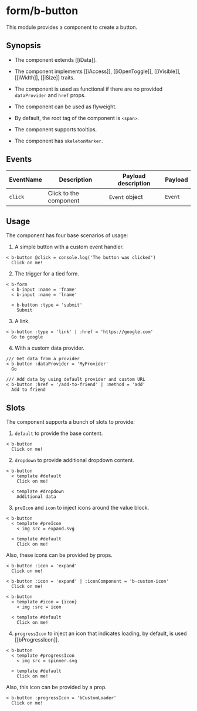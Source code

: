 # form/b-button

This module provides a component to create a button.

## Synopsis

* The component extends [[iData]].

* The component implements [[iAccess]], [[iOpenToggle]], [[iVisible]], [[iWidth]], [[iSize]] traits.

* The component is used as functional if there are no provided `dataProvider` and `href` props.

* The component can be used as flyweight.

* By default, the root tag of the component is `<span>`.

* The component supports tooltips.

* The component has `skeletonMarker`.

## Events

| EventName  | Description            | Payload description | Payload  |
| ---------- |----------------------- | ------------------- |--------- |
| `click`    | Click to the component | `Event` object      | `Event`  |

## Usage

The component has four base scenarios of usage:

1. A simple button with a custom event handler.

```
< b-button @click = console.log('The button was clicked')
  Click on me!
```

2. The trigger for a tied form.

```
< b-form
  < b-input :name = 'fname'
  < b-input :name = 'lname'

  < b-button :type = 'submit'
    Submit
```

3. A link.

```
< b-button :type = 'link' | :href = 'https://google.com'
  Go to google
```

4. With a custom data provider.

```
/// Get data from a provider
< b-button :dataProvider = 'MyProvider'
  Go

/// Add data by using default provider and custom URL
< b-button :href = '/add-to-friend' | :method = 'add'
  Add to friend
```

## Slots

The component supports a bunch of slots to provide:

1. `default` to provide the base content.

```
< b-button
  Click on me!
```

2. `dropdown` to provide additional dropdown content.

```
< b-button
  < template #default
    Click on me!

  < template #dropdown
    Additional data
```

3. `preIcon` and `icon` to inject icons around the value block.

```
< b-button
  < template #preIcon
    < img src = expand.svg

  < template #default
    Click on me!
```

Also, these icons can be provided by props.

```
< b-button :icon = 'expand'
  Click on me!

< b-button :icon = 'expand' | :iconComponent = 'b-custom-icon'
  Click on me!

< b-button
  < template #icon = {icon}
    < img :src = icon

  < template #default
    Click on me!
```

4. `progressIcon` to inject an icon that indicates loading, by default, is used [[bProgressIcon]].

```
< b-button
  < template #progressIcon
    < img src = spinner.svg

  < template #default
    Click on me!
```

Also, this icon can be provided by a prop.

```
< b-button :progressIcon = 'bCustomLoader'
  Click on me!
```
